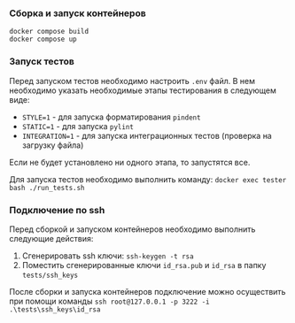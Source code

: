 ### Сборка и запуск контейнеров

```shell 
docker compose build
docker compose up
```

### Запуск тестов

Перед запуском тестов необходимо настроить `.env` файл. В нем необходимо указать необходимые этапы тестирования в следующем виде:
- `STYLE=1` - для запуска форматирования `pindent`
- `STATIC=1` - для запуска `pylint`
- `INTEGRATION=1` - для запуска интеграционных тестов (проверка на загрузку файла)

Если не будет установлено ни одного этапа, то запустятся все.

Для запуска тестов необходимо выполнить команду: `docker exec tester bash ./run_tests.sh`

### Подключение по ssh

Перед сборкой и запуском контейнеров необходимо выполнить следующие действия:

1. Сгенерировать ssh ключи: `ssh-keygen -t rsa`
2. Поместить сгенерированные ключи `id_rsa.pub` и `id_rsa` в папку `tests/ssh_keys`

После сборки и запуска контейнеров подключение можно осуществить при помощи команды `ssh root@127.0.0.1 -p 3222 -i .\tests\ssh_keys\id_rsa`
